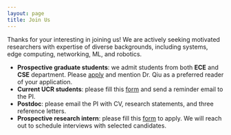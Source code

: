```yaml
---
layout: page
title: Join Us
---
```


Thanks for your interesting in joining us! We are actively seeking motivated researchers with expertise of diverse backgrounds, including systems, edge computing, networking, ML, and robotics.

* **Prospective graduate students**: we admit students from both **ECE** and **CSE** department. 
Please [apply](https://graduate.ucr.edu/apply) and mention Dr. Qiu as a preferred reader of your application.
* **Current UCR students**: please fill this [form](https://forms.gle/1WFeKZcKHS9hbQee7) and send a reminder email to the PI. 
* **Postdoc**: please email the PI with CV, research statements, and three reference letters.
* **Prospective research intern**: please fill this [form](https://forms.gle/1WFeKZcKHS9hbQee7) to apply. We will reach out to schedule interviews with selected candidates.